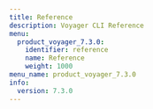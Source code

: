 ```yaml
---
title: Reference
description: Voyager CLI Reference
menu:
  product_voyager_7.3.0:
    identifier: reference
    name: Reference
    weight: 1000
menu_name: product_voyager_7.3.0
info:
  version: 7.3.0
---
```


